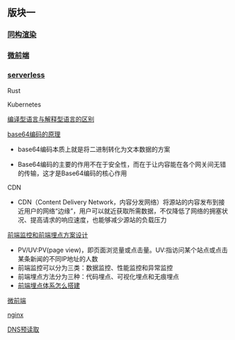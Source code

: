 ## 版块一

### [同构渲染](https://juejin.cn/post/6844903792836608008)

### [微前端](https://tech.meituan.com/2020/02/27/meituan-waimai-micro-frontends-practice.html)

### [serverless](https://cloud.tencent.com/developer/article/1672933)

Rust

Kubernetes

[编译型语言与解释型语言的区别](https://www.tspweb.com/key/%E7%BC%96%E8%AF%91%E8%AF%AD%E8%A8%80.html)


[base64编码的原理](https://juejin.cn/post/6844903663459106829)

   * base64编码本质上就是将二进制转化为文本数据的方案
   
   * Base64编码的主要的作用不在于安全性，而在于让内容能在各个网关间无错的传输，这才是Base64编码的核心作用

CDN

* CDN（Content Delivery Network，内容分发网络）将源站的内容发布到接近用户的网络“边缘”，用户可以就近获取所需数据，不仅降低了网络的拥塞状况、提高请求的响应速度，也能够减少源站的负载压力

[前端监控和前端埋点方案设计](https://github.com/forthealllight/blog/issues/23) 

  * PV/UV:PV(page view)，即页面浏览量或点击量。UV:指访问某个站点或点击某条新闻的不同IP地址的人数
  * 前端监控可以分为三类：数据监控、性能监控和异常监控
  * 前端埋点方法分为三种：代码埋点、可视化埋点和无痕埋点
  * [前端埋点体系怎么搭建](https://github.com/closertb/closertb.github.io/issues/46)


[微前端](https://github.com/yang1212/micro-project)

[nginx](https://juejin.cn/post/6844904129987526663)

    
[DNS预读取](https://developer.mozilla.org/zh-CN/docs/Web/HTTP/Headers/X-DNS-Prefetch-Control)    

        

